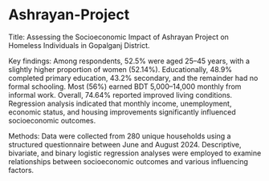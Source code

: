 # Ashrayan-Project
Title: Assessing the Socioeconomic Impact of Ashrayan Project on Homeless Individuals in Gopalganj District.

Key findings: 
Among respondents, 52.5% were aged 25–45 years, with a slightly higher proportion of
women (52.14%). Educationally, 48.9% completed primary education, 43.2% secondary, and the
remainder had no formal schooling. Most (56%) earned BDT 5,000–14,000 monthly from informal
work. Overall, 74.64% reported improved living conditions. Regression analysis indicated that
monthly income, unemployment, economic status, and housing improvements significantly
influenced socioeconomic outcomes.

Methods:
Data were collected from 280 unique households using a structured questionnaire
between June and August 2024. Descriptive, bivariate, and binary logistic regression analyses were
employed to examine relationships between socioeconomic outcomes and various influencing
factors.


